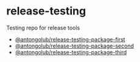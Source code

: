 # release-testing
Testing repo for release tools

* [@antongolub/release-testing-package-first](./packages/release-testing-package-first/README.md)
* [@antongolub/release-testing-package-second](./packages/release-testing-package-second/README.md)
* [@antongolub/release-testing-package-third](./packages/release-testing-package-third/README.md)
